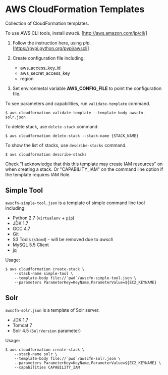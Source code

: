 AWS CloudFormation Templates
=============================

Collection of CloudFormation templates.

To use AWS CLI tools, install *awscli*.
[http://aws.amazon.com/jp/cli/]

1. Follow the instruction here, using *pip*.
   [https://pypi.python.org/pypi/awscli]

2. Create configuration file including:
    * aws_access_key_id
    * aws_secret_access_key
    * region

3. Set environmetal variable **AWS_CONFIG_FILE** to point the configuration file.

To see parameters and capabilities, run ``validate-template`` command.

    $ aws cloudformation validate-template --template-body awscfn-solr.json

To delete stack, use ``delete-stack`` command.

    $ aws cloudformation delete-stack --stack-name {STACK_NAME}

To show the list of stacks, use ``describe-stacks`` command.

    $ aws cloudformation describe-stacks

Check "I acknowledge that this this template may create IAM resources" on when creating a stack.
Or "CAPABILITY_IAM" on the command line option if the template requires IAM Role.

Simple Tool
------------

``awscfn-simple-tool.json`` is a template of simple command line tool including:

* Python 2.7 (``virtualenv`` + ``pip``)
* JDK 1.7
* GCC 4.7
* Git
* S3 Tools (``s3cmd``) - will be removed due to *awscli*
* MySQL 5.5 Client
* jq

Usage:

    $ aws cloudformation create-stack \
        --stack-name simple-tool \
        --template-body file://`pwd`/awscfn-simple-tool.json \
        --parameters ParameterKey=KeyName,ParameterValue=${EC2_KEYNAME}

Solr
-----

``awscfn-solr.json`` is a template of Solr server.

* JDK 1.7
* Tomcat 7
* Solr 4.5 (``SolrVersion`` parameter)

Usage:

    $ aws cloudformation create-stack \
        --stack-name solr \
        --template-body file://`pwd`/awscfn-solr.json \
        --parameters ParameterKey=KeyName,ParameterValue=${EC2_KEYNAME} \
        --capabilities CAPABILITY_IAM
